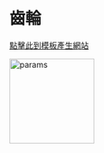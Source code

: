 # 齒輪

[點擊此到模板產生網站](https://evolventdesign.com/pages/spur-gear-generator)

<img src="http://nandemoi.github.io/zl111/gear/params.jpeg" alt="params" height="150"/>